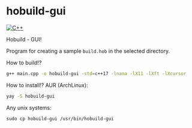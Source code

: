# hobuild-gui
[![C++](https://img.shields.io/badge/C++-%2300599C.svg?logo=c%2B%2B&logoColor=white)](#)

Hobuild - GUI!

Program for creating a sample ```build.hob``` in the selected directory.

How to build!?
``` sh
g++ main.cpp -o hobuild-gui -std=c++17 -lnana -lX11 -lXft -lXcursor
```

How to install!?
AUR (ArchLinux):
``` sh
yay -S hobuild-gui
```

Any unix systems:
```
sudo cp hobuild-gui /usr/bin/hobuild-gui
```
